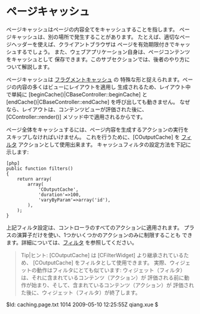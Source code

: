 ページキャッシュ
============

ページキャッシュはページの内容全てをキャッシュすることを指します。
ページキャッシュは、別の場所で発生することがあります。
たとえば、適切なページヘッダーを使えば、クライアントブラウザは
ページを有効期限付きでキャッシュするでしょう。
また、ウェブアプリケーション自身は、ページコンテンツをキャッシュとして
保存できます。このサブセクションでは、後者のやり方について解説します。

ページキャッシュは [フラグメントキャッシュ](/doc/guide/caching.fragment) の
特殊な形と捉えられます。ページの内容の多くはビューにレイアウトを適用し
生成されるため、レイアウト中で単純に [beginCache()|CBaseController::beginCache]
と [endCache()|CBaseController::endCache] を呼び出しても動きません。
なぜなら、レイアウトは、コンテンツビューが評価された後に、
[CController::render()] メソッド中で適用されるからです。

ページ全体をキャッシュするには、ページ内容を生成するアクションの実行を
スキップしなければいけません。
これを行うために、[COutputCache] を [フィルタ](/doc/guide/basics.controller#フィルタ)
アクションとして使用出来ます。
キャッシュフィルタの設定方法を下記に示します:

~~~
[php]
public function filters()
{
	return array(
		array(
			'COutputCache',
			'duration'=>100,
			'varyByParam'=>array('id'),
		),
	);
}
~~~

上記フィルタ設定は、コントローラのすべてのアクションに適用されます。
プラスの演算子だけを使い、1つかいくつかのアクションのみに制限することも
できます。詳細については、[フィルタ](/doc/guide/basics.controller#フィルタ)
を参照してください。

> Tip|ヒント:  [COutputCache] は [CFilterWidget] より継承されているため、
[COutputCache] をフィルタとして使用できます。
実際、ウィジェットの動作はフィルタにとても似ています:
ウィジェット（フィルタ）は、それに含まれているコンテンツ（アクション）が
評価される前に動作が始まり、そして、含まれているコンテンツ（アクション）が
評価された後に、ウィジェット（フィルタ）が終了します。

<div class="revision">$Id: caching.page.txt 1014 2009-05-10 12:25:55Z qiang.xue $</div>